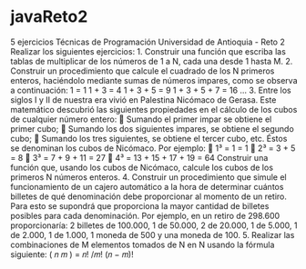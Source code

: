 # javaReto2
5 ejercicios Técnicas de Programación Universidad de Antioquia - Reto 2 Realizar los siguientes ejercicios: 1. Construir una función que escriba las tablas de multiplicar de los números de 1 a N, cada una  desde 1 hasta M. 2. Construir un procedimiento que calcule el cuadrado de los N primeros enteros, haciéndolo  mediante sumas de números impares, como se observa a continuación: 1 = 1 1 + 3 = 4 1 + 3 + 5 = 9 1 + 3 + 5 + 7 = 16 … 3. Entre los siglos I y II de nuestra era vivió en Palestina Nicómaco de Gerasa. Este matemático  descubrió las siguientes propiedades en el cálculo de los cubos de cualquier número entero:  Sumando el primer impar se obtiene el primer cubo;  Sumando los dos siguientes impares, se obtiene el segundo cubo;  Sumando los tres siguientes, se obtiene el tercer cubo, etc. Éstos se denominan los cubos de Nicómaco. Por ejemplo:  1³ = 1 = 1  2³ = 3 + 5 = 8  3³ = 7 + 9 + 11 = 27  4³ = 13 + 15 + 17 + 19 = 64 Construir una función que, usando los cubos de Nicómaco, calcule los cubos de los primeros N  números enteros. 4. Construir un procedimiento que simule el funcionamiento de un cajero automático a la hora de  determinar cuántos billetes de qué denominación debe proporcionar al momento de un retiro.  Para esto se supondrá que proporciona la mayor cantidad de billetes posibles para cada  denominación. Por ejemplo, en un retiro de 298.600 proporcionaría: 2 billetes de 100.000, 1 de  50.000, 2 de 20.000, 1 de 5.000, 1 de 2.000, 1 de 1.000, 1 moneda de 500 y una moneda de 100. 5. Realizar las combinaciones de M elementos tomados de N en N usando la fórmula siguiente: ( 𝑛 𝑚 ) = 𝑛! /𝑚! (𝑛 − 𝑚)!
